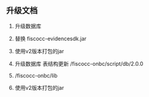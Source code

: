 ## 升级文档
1. 升级数据库
2. 替换 fiscocc-evidencesdk.jar
3. 使用v2版本打包的jar



1. 升级数据库
表结构更新 /fiscocc-onbc/script/db/2.0.0


2. /fiscocc-onbc/lib

3. 使用v2版本打包的jar



